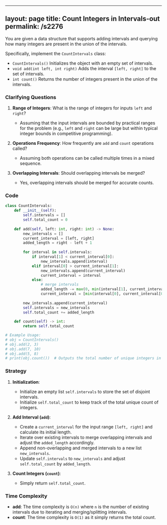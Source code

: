 
---
layout: page
title:  Count Integers in Intervals-out
permalink: /s2276
---
You are given a data structure that supports adding intervals and querying how many integers are present in the union of the intervals.

Specifically, implement the `CountIntervals` class:
- `CountIntervals()` Initializes the object with an empty set of intervals.
- `void add(int left, int right)` Adds the interval `[left, right]` to the set of intervals.
- `int count()` Returns the number of integers present in the union of the intervals.

### Clarifying Questions
1. **Range of Integers**: What is the range of integers for inputs `left` and `right`?
    - Assuming that the input intervals are bounded by practical ranges for the problem (e.g., `left` and `right` can be large but within typical integer bounds in competitive programming).

2. **Operations Frequency**: How frequently are `add` and `count` operations called?
    - Assuming both operations can be called multiple times in a mixed sequence.

3. **Overlapping Intervals**: Should overlapping intervals be merged?
    - Yes, overlapping intervals should be merged for accurate counts.

### Code

```python
class CountIntervals:
    def __init__(self):
        self.intervals = []
        self.total_count = 0
    
    def add(self, left: int, right: int) -> None:
        new_intervals = []
        current_interval = [left, right]
        added_length = right - left + 1
        
        for interval in self.intervals:
            if interval[1] < current_interval[0]:
                new_intervals.append(interval)
            elif interval[0] > current_interval[1]:
                new_intervals.append(current_interval)
                current_interval = interval
            else:
                # merge intervals
                added_length -= max(0, min(interval[1], current_interval[1]) - max(interval[0], current_interval[0]) + 1)
                current_interval = [min(interval[0], current_interval[0]), max(interval[1], current_interval[1])]
        
        new_intervals.append(current_interval)
        self.intervals = new_intervals
        self.total_count += added_length
    
    def count(self) -> int:
        return self.total_count

# Example Usage:
# obj = CountIntervals()
# obj.add(2, 3)
# obj.add(7, 10)
# obj.add(5, 8)
# print(obj.count())  # Outputs the total number of unique integers in the union of added intervals.
```

### Strategy
1. **Initialization**:
   - Initialize an empty list `self.intervals` to store the set of disjoint intervals.
   - Initialize `self.total_count` to keep track of the total unique count of integers.

2. **Add Interval (`add`)**:
   - Create a `current_interval` for the input range `[left, right]` and calculate its initial length.
   - Iterate over existing intervals to merge overlapping intervals and adjust the `added_length` accordingly.
   - Append non-overlapping and merged intervals to a new list `new_intervals`.
   - Update `self.intervals` to `new_intervals` and adjust `self.total_count` by `added_length`.

3. **Count Integers (`count`)**:
   - Simply return `self.total_count`.

### Time Complexity
- **add**: The time complexity is `O(n)` where `n` is the number of existing intervals due to iterating and merging/splitting intervals.
- **count**: The time complexity is `O(1)` as it simply returns the total count.